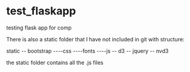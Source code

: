 test_flaskapp
=============

testing flask app for comp


There is also a static folder that I have not included in git with structure:

static
-- bootstrap
----css
----fonts
----js
-- d3
-- jquery
-- nvd3

the static folder contains all the .js files